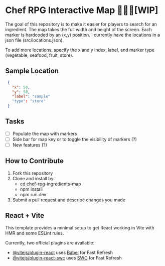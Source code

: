 # Chef RPG Interactive Map 👨‍🍳🚧[WIP]

The goal of this repository is to make it easier for players to search for an ingredient. The map takes the full width and height of the screen. Each marker is hardcoded by an (x,y) position. I currently have the locations in a json file (src/locations.json).

To add more locations: specify the x and y index, label, and marker type (vegetable, seafood, fruit, store).
## Sample Location
```json
 {
   "x": 50,
   "y": 50,
   "label": "sample"
   "type": "store"
 }
```

## Tasks
- [ ] Populate the map with markers
- [ ] Side bar for map key or to toggle the visibility of markers (?)
- [ ] New features (?)

## How to Contribute
 1. Fork this repository
 2. Clone and install by:
     * cd chef-rpg-ingredients-map
     * npm install
     * npm run dev
 3. Submit a pull request and describe changes you made

## React + Vite

This template provides a minimal setup to get React working in Vite with HMR and some ESLint rules.

Currently, two official plugins are available:

- [@vitejs/plugin-react](https://github.com/vitejs/vite-plugin-react/blob/main/packages/plugin-react/README.md) uses [Babel](https://babeljs.io/) for Fast Refresh
- [@vitejs/plugin-react-swc](https://github.com/vitejs/vite-plugin-react-swc) uses [SWC](https://swc.rs/) for Fast Refresh
